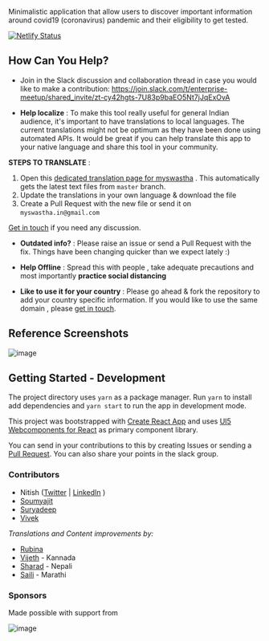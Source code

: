 Minimalistic application that allow users to discover important information around covid19 (coronavirus) pandemic and their eligibility to get tested.


[![Netlify Status](https://api.netlify.com/api/v1/badges/41f016bc-ce81-4a3d-a94f-0a7691af1fea/deploy-status)](https://app.netlify.com/sites/myswastha/deploys)

## How Can You Help?

- Join in the Slack discussion and collaboration thread in case you would like to make a contribution: 
https://join.slack.com/t/enterprise-meetup/shared_invite/zt-cy42hgts-7U83p9baEO5Nt7jJqExOvA

- **Help localize** : To make this tool really useful for general Indian audience, it's important to have translations to local languages. The current translations might not be optimum as they have been done using automated APIs. It would be great if you can help translate this app to your native language and share this tool in your community. 

**STEPS TO TRANSLATE** : 
1. Open this [dedicated translation page for myswastha](https://translate.integrtr.com/#/myswastha) . This automatically gets the latest text files from `master` branch.
2. Update the translations in your own language & download the file
3. Create a Pull Request with the new file or send it on `myswastha.in@gmail.com`

[Get in touch](https://twitter.com/nitish_mehta) if you need any discussion.

- **Outdated info?** : Please raise an issue or send a Pull Request with the fix. Things have been changing quicker than we expect lately :)

- **Help Offline** : Spread this with people , take adequate precautions and most importantly **practice social distancing**

- **Like to use it for your country** : Please go ahead & fork the repository to add your country specific information. If you would like to use the same domain , please [get in touch](https://twitter.com/nitish_mehta).

## Reference Screenshots 

![image](https://user-images.githubusercontent.com/15953522/76803940-05d01380-6801-11ea-96db-1bded38793aa.png)


## Getting Started - Development

The project directory uses `yarn` as a package manager. Run `yarn` to install add dependencies and `yarn start` to run the app in development mode.

This project was bootstrapped with [Create React App](https://github.com/facebook/create-react-app) and uses [UI5 Webcomponents for React](https://sap.github.io/ui5-webcomponents-react/?path=/story/1-welcome-getting-started--page) as primary component library.

You can send in your contributions to this by creating Issues or sending a [Pull Request](https://opensource.guide/how-to-contribute/#opening-a-pull-request). You can also share your points in the slack group.


### Contributors 

- Nitish ([Twitter](https://twitter.com/nitish_mehta) | [LinkedIn](https://www.linkedin.com/in/nitishmehta08/) )
- [Soumyajit](http://github.com/drenther)
- [Suryadeep](https://github.com/techpool)
- [Vivek](https://github.com/theVivekGowda)

_Translations and Content improvements by:_
- [Rubina](https://twitter.com/Rubina_BigB_EF)
- [Vijeth](https://github.com/VijethKC) - Kannada
- [Sharad](https://github.com/pepsighan) - Nepali
- [Saili](https://twitter.com/sailijadhav) - Marathi

### Sponsors
Made possible with support from 


![image](https://user-images.githubusercontent.com/15953522/77223096-86836c80-6b7f-11ea-9009-529accd8a34a.png)
